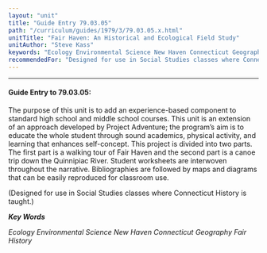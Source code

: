 ```yaml
---
layout: "unit"
title: "Guide Entry 79.03.05"
path: "/curriculum/guides/1979/3/79.03.05.x.html"
unitTitle: "Fair Haven: An Historical and Ecological Field Study"
unitAuthor: "Steve Kass"
keywords: "Ecology Environmental Science New Haven Connecticut Geography Fair History"
recommendedFor: "Designed for use in Social Studies classes where Connecticut History is taught."
---
```

<body>
<hr/>
<h4>
Guide Entry to 79.03.05:
</h4>
The purpose of this unit is to add an experience-based component to standard high school and middle school courses.  This unit is an extension of an approach developed by Project Adventure; the program’s aim is to educate the whole student through sound academics, physical activity, and learning that enhances self-concept.  This project is divided into two parts.  The first part is a walking tour of Fair Haven and the second part is a canoe trip down the Quinnipiac River. Student worksheets are interwoven throughout the narrative. Bibliographies are followed by maps and diagrams that can be easily reproduced for classroom use.
<p>
(Designed for use in Social Studies classes where Connecticut History is taught.)
</p>
<p>
<b>
<i>
Key Words
</i>
</b>
<br/>
</p>
<p>
<i>
Ecology Environmental Science New Haven Connecticut Geography Fair History
</i>
</p>
</body>